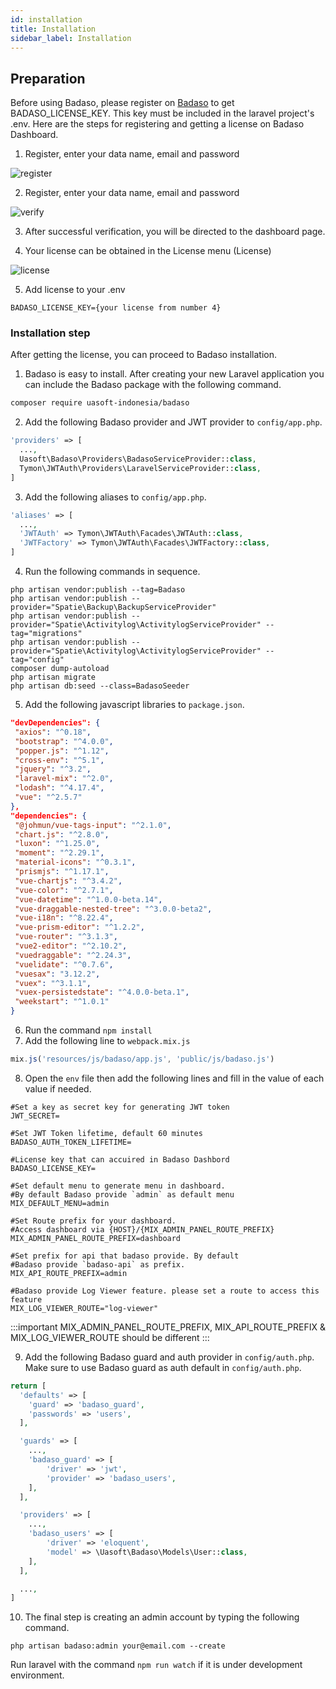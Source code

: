 ```yaml
---
id: installation
title: Installation
sidebar_label: Installation
---
```


## Preparation
Before using Badaso, please register on <a href="https://badaso.uatech.co.id/" target="_blank">Badaso</a> to get BADASO_LICENSE_KEY. This key must be included in the laravel project's .env.
Here are the steps for registering and getting a license on Badaso Dashboard.
1. Register, enter your data name, email and password

![register](assets/dashboard-register.png)

2. Register, enter your data name, email and password

![verify](assets/dashboard-verify.png)

3. After successful verification, you will be directed to the dashboard page.

4. Your license can be obtained in the License menu (License)

![license](assets/dashboard-licence.png)

5. Add license to your .env

`BADASO_LICENSE_KEY={your license from number 4}`


### Installation step

After getting the license, you can proceed to Badaso installation.


1. Badaso is easy to install. After creating your new Laravel application you can include the Badaso package with the following command.

```bash
composer require uasoft-indonesia/badaso
```

2. Add the following Badaso provider and JWT provider to ```config/app.php```.

<!--DOCUSAURUS_CODE_TABS-->
<!--PHP-->
```php
'providers' => [
  ...,
  Uasoft\Badaso\Providers\BadasoServiceProvider::class,
  Tymon\JWTAuth\Providers\LaravelServiceProvider::class,
]
```

<!--END_DOCUSAURUS_CODE_TABS-->

3. Add the following aliases to ```config/app.php```.
<!--DOCUSAURUS_CODE_TABS-->
<!--PHP-->
```php
'aliases' => [
  ...,
  'JWTAuth' => Tymon\JWTAuth\Facades\JWTAuth::class,
  'JWTFactory' => Tymon\JWTAuth\Facades\JWTFactory::class,
]
```
<!--END_DOCUSAURUS_CODE_TABS-->

4. Run the following commands in sequence.
```
php artisan vendor:publish --tag=Badaso
php artisan vendor:publish --provider="Spatie\Backup\BackupServiceProvider"
php artisan vendor:publish --provider="Spatie\Activitylog\ActivitylogServiceProvider" --tag="migrations"
php artisan vendor:publish --provider="Spatie\Activitylog\ActivitylogServiceProvider" --tag="config"
composer dump-autoload
php artisan migrate
php artisan db:seed --class=BadasoSeeder
```

5. Add the following javascript libraries to ```package.json```.
<!--DOCUSAURUS_CODE_TABS-->
<!--JSON-->
```json
"devDependencies": {
 "axios": "^0.18",
 "bootstrap": "^4.0.0",
 "popper.js": "^1.12",
 "cross-env": "^5.1",
 "jquery": "^3.2",
 "laravel-mix": "^2.0",
 "lodash": "^4.17.4",
 "vue": "^2.5.7"
},
"dependencies": {
 "@johmun/vue-tags-input": "^2.1.0",
 "chart.js": "^2.8.0",
 "luxon": "^1.25.0",
 "moment": "^2.29.1",
 "material-icons": "^0.3.1",
 "prismjs": "^1.17.1",
 "vue-chartjs": "^3.4.2",
 "vue-color": "^2.7.1",
 "vue-datetime": "^1.0.0-beta.14",
 "vue-draggable-nested-tree": "^3.0.0-beta2",
 "vue-i18n": "^8.22.4",
 "vue-prism-editor": "^1.2.2",
 "vue-router": "^3.1.3",
 "vue2-editor": "^2.10.2",
 "vuedraggable": "^2.24.3",
 "vuelidate": "^0.7.6",
 "vuesax": "3.12.2",
 "vuex": "^3.1.1",
 "vuex-persistedstate": "^4.0.0-beta.1",
 "weekstart": "^1.0.1"
}
```
<!--END_DOCUSAURUS_CODE_TABS-->

6. Run the command ```npm install```
7. Add the following line to ```webpack.mix.js```
<!--DOCUSAURUS_CODE_TABS-->
<!--JavaScript-->
```js
mix.js('resources/js/badaso/app.js', 'public/js/badaso.js')
```
<!--END_DOCUSAURUS_CODE_TABS-->

8. Open the ```env``` file then add the following lines and fill in the value of each value if needed.
```
#Set a key as secret key for generating JWT token
JWT_SECRET=

#Set JWT Token lifetime, default 60 minutes
BADASO_AUTH_TOKEN_LIFETIME=

#License key that can accuired in Badaso Dashbord
BADASO_LICENSE_KEY=

#Set default menu to generate menu in dashboard. 
#By default Badaso provide `admin` as default menu
MIX_DEFAULT_MENU=admin

#Set Route prefix for your dashboard. 
#Access dashboard via {HOST}/{MIX_ADMIN_PANEL_ROUTE_PREFIX}
MIX_ADMIN_PANEL_ROUTE_PREFIX=dashboard

#Set prefix for api that badaso provide. By default 
#Badaso provide `badaso-api` as prefix. 
MIX_API_ROUTE_PREFIX=admin

#Badaso provide Log Viewer feature. please set a route to access this feature
MIX_LOG_VIEWER_ROUTE="log-viewer"

```
:::important
MIX_ADMIN_PANEL_ROUTE_PREFIX, MIX_API_ROUTE_PREFIX & MIX_LOG_VIEWER_ROUTE should be different
:::

9. Add the following Badaso guard and auth provider in ```config/auth.php```. Make sure to use Badaso guard as auth default in ```config/auth.php```.
<!--DOCUSAURUS_CODE_TABS-->
<!--PHP-->
```php
return [
  'defaults' => [
    'guard' => 'badaso_guard',
    'passwords' => 'users',
  ],

  'guards' => [
    ...,
    'badaso_guard' => [
        'driver' => 'jwt',
        'provider' => 'badaso_users',
    ],
  ],

  'providers' => [
    ...,
    'badaso_users' => [
        'driver' => 'eloquent',
        'model' => \Uasoft\Badaso\Models\User::class,
    ],
  ],

  ...,
]
```
<!--END_DOCUSAURUS_CODE_TABS-->

10. The final step is creating an admin account by typing the following command.
```
php artisan badaso:admin your@email.com --create
```
Run laravel with the command ```npm run watch``` if it is under development environment.